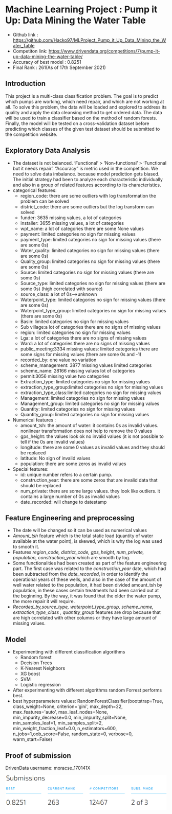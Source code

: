 # Machine Learning Project : Pump it Up: Data Mining the Water Table 
- Github link : https://github.com/Hacko97/MLProject_Pump_it_Up_Data_Mining_the_Water_Table
- Competiton link: https://www.drivendata.org/competitions/7/pump-it-up-data-mining-the-water-table/
- Accuracy of best model : 0.8251
- Final Rank : 261(As of 17th September 2021)

## Introduction
This project is a multi-class classification problem. The goal is to predict which pumps are working, which need repair, and which are not working at all. To solve this problem, the data will be loaded and explored to address its quality and apply the data cleansing method to get ordered data. The data will be used to train a classifier based on the method of random forests. Finally, the model will be tested on a cross-validation dataset before predicting which classes of the given test dataset should be submitted to the competition website.
## Exploratory Data Analysis
- The dataset is not balanced. ‘Functional’ > ‘Non-functional’ > ‘Functional but it needs repair’. “Accuracy” is metric used in the competition. We need to solve data imbalance. because model prediction gets biased. The initial strategy had been to analyze each characteristic individually and also in a group of related features according to its characteristics.
- categorical features:
  - region_code: there are some outliers with log transformation the problem can be solved
  - district_code: there are some outliers but the log transform can solved
  - funder: 3635 missing values, a lot of categories
  - installer: 3655 missing values, a lot of categories
  - wpt_name: a lot of categories there are some None values
  - payment: limited categories no sign for missing values
  - payment_type: limited categories no sign for missing values (there are some 0s)
  - Water_quality: limited categories no sign for missing values (there are some 0s)
  - Quality_group: limited categories no sign for missing values (there are some 0s)
  - Source: limited categories no sign for missing values (there are some 0s)
  - Source_type: limited categories no sign for missing values (there are some 0s) (high correlated with source)
  - source_class: a lot of 0s-->unknown
  - Waterpoint_type: limited categories no sign for missing values (there are some 0s)
  - Waterpoint_type_group: limited categories no sign for missing values (there are some 0s)
  - Basin: limited categories no sign for missing values
  - Sub village:a lot of categories there are no signs of missing values
  - region: limited categories no sign for missing values
  - Lga: a lot of categories there are no signs of missing values
  - Ward: a lot of categories there are no signs of missing values
  - public_meeting:3334 missing values: limited categories there are some signs for missing values (there are some 0s and -1)
  - recorded_by: one value no variation
  - scheme_management: 3877 missing values limited categories
  - scheme_name: 28166 missing values lot of categories
  - permit:3056 missing value two categories
  - Extraction_type: limited categories no sign for missing values
  - extraction_type_group:limited categories no sign for missing values
  - extraction_type_class:limited categories no sign for missing values
  - Management: limited categories no sign for missing values
  - Management_group: limited categories no sign for missing values
  - Quantity: limited categories no sign for missing values
  - Quantity_group: limited categories no sign for missing values
- Numerical features :
  - amount_tsh: the amount of water: it contains 0s as invalid values. nonlinear transformation does not help to remove the 0 values
  - gps_height: the values look ok no invalid values (it is not possible to tell if the 0s are invalid values)
  - longitude: there are some 0 values as invalid values and they should be replaced
  - latitude: No sign of invalid values
  - population: there are some zeros as invalid values
- Special features:
  - id: unique number refers to a certain pump.
  - construction_year: there are some zeros that are invalid data that should be replaced
  - num_private: there are some large values. they look like outliers. it contains a large number of 0s as invalid values
  - date_recorded: will change to datestamp 

## Feature Engineering and preprocessing
- The date will be changed so it can be used as numerical values
- *Amount_tsh* feature which is the total static load (quantity of water available at the water point), is skewed, which is why the log was used to smooth it.
- Features *region_code, district_code, gps_height, num_private, population, construction_year* which are smooth by log. 
- Some functionalities had been created as part of the feature engineering part. The first case was related to the *construction_year* date, which had been subtracted from the *date_recorded*, in order to identify the operational years of these wells, and also in the case of the amount of well water related to the population, it had been divided amount_tsh by population, in these cases certain treatments had been carried out at the beginning. By the way, it was found that the older the water pump, the more repair it will require.
- *Recorded_by,source_type, waterpoint_type_group, scheme_name, extraction_type_class , quantity_group* features are drop because that are high correlated with other columns or they have large amount of missing values.


## Model
- Experimenting with different classification algorithms
  - Random forest
  - Decision Trees
  - K-Nearest Neighbors
  - XG boost
  - SVM
  - Logistic regression
- After experimenting with different algorithms random Forrest performs best.
- best hyperparameters values: RandomForestClassifier(bootstrap=True, class_weight=None, criterion='gini', max_depth=22, max_features='auto', max_leaf_nodes=None, min_impurity_decrease=0.0, min_impurity_split=None, min_samples_leaf=1, min_samples_split=2, min_weight_fraction_leaf=0.0, n_estimators=600, n_jobs=1,oob_score=False, random_state=0, verbose=0, warm_start=False) 


## Proof of submission
DrivenData username: moracse_170141X

![This is an image](https://github.com/Hacko97/MLProject_Pump_it_Up_Data_Mining_the_Water_Table/blob/main/proof_of_submission.png)






